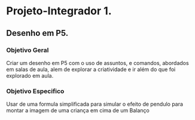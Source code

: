 # Projeto-Integrador 1.
## Desenho em P5.
### Objetivo Geral
Criar um desenho em P5 com o uso de assuntos, e comandos, abordados em salas de aula, alem de explorar a criatividade e ir além do que foi explorado em aula.
### Objetivo Especifico
Usar de uma formula simplificada para simular o efeito de pendulo para montar a imagem de uma criança em cima de um Balanço
